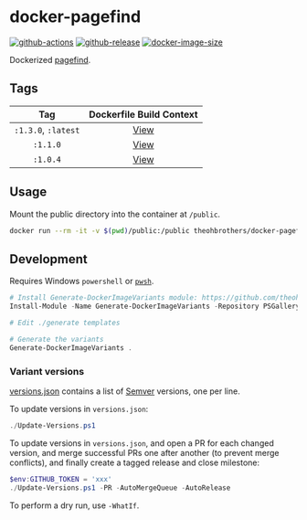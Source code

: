 # docker-pagefind

[![github-actions](https://github.com/theohbrothers/docker-pagefind/actions/workflows/ci-master-pr.yml/badge.svg?branch=master)](https://github.com/theohbrothers/docker-pagefind/actions/workflows/ci-master-pr.yml)
[![github-release](https://img.shields.io/github/v/release/theohbrothers/docker-pagefind?style=flat-square)](https://github.com/theohbrothers/docker-pagefind/releases/)
[![docker-image-size](https://img.shields.io/docker/image-size/theohbrothers/docker-pagefind/latest)](https://hub.docker.com/r/theohbrothers/docker-pagefind)

Dockerized [pagefind](https://github.com/CloudCannon/pagefind).

## Tags

| Tag | Dockerfile Build Context |
|:-------:|:---------:|
| `:1.3.0`, `:latest` | [View](variants/1.3.0) |
| `:1.1.0` | [View](variants/1.1.0) |
| `:1.0.4` | [View](variants/1.0.4) |

## Usage

Mount the public directory into the container at `/public`.

```sh
docker run --rm -it -v $(pwd)/public:/public theohbrothers/docker-pagefind:1.3.0
```

## Development

Requires Windows `powershell` or [`pwsh`](https://github.com/PowerShell/PowerShell).

```powershell
# Install Generate-DockerImageVariants module: https://github.com/theohbrothers/Generate-DockerImageVariants
Install-Module -Name Generate-DockerImageVariants -Repository PSGallery -Scope CurrentUser -Force -Verbose

# Edit ./generate templates

# Generate the variants
Generate-DockerImageVariants .
```

### Variant versions

[versions.json](generate/definitions/versions.json) contains a list of [Semver](https://semver.org/) versions, one per line.

To update versions in `versions.json`:

```powershell
./Update-Versions.ps1
```

To update versions in `versions.json`, and open a PR for each changed version, and merge successful PRs one after another (to prevent merge conflicts), and finally create a tagged release and close milestone:

```powershell
$env:GITHUB_TOKEN = 'xxx'
./Update-Versions.ps1 -PR -AutoMergeQueue -AutoRelease
```

To perform a dry run, use `-WhatIf`.
